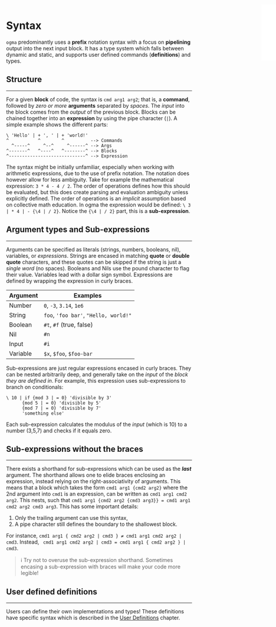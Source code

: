 <iframe src="../.ibox.html?raw=true" style="border:none; position:fixed; width:40px; right:0; z-index=999;"></iframe>

# Syntax

`ogma` predominantly uses a **prefix** notation syntax with a focus on **pipelining** output
into the next input block. It has a type system which falls between dynamic and static, and
supports user defined commands (**definitions**) and types.

## Structure

---

For a given **block** of code, the syntax is `cmd arg1 arg2`; that is,
a **command**, followed by _zero or more_ **arguments** separated by _spaces_.
The _input_ into the block comes from the _output_ of the previous block. Blocks can be
chained together into an **expression** by using the pipe character (`|`).
A simple example shows the different parts:

```plaintext
\ 'Hello' | + ', ' | + 'world!'
^           ^        ^          --> Commands
  ^-----^     ^--^     ^------^ --> Args
^-------^   ^----^   ^--------^ --> Blocks
^-----------------------------^ --> Expression
```

The syntax might be initially unfamiliar, especially when working with arithmetic
expressions, due to the use of prefix notation. The notation does however allow for less ambiguity. Take
for example the mathematical expression: `3 * 4 - 4 / 2`. The order of operations defines
how this should be evaluated, but this does create parsing and evaluation ambiguity unless
explicitly defined. The order of operations is an _implicit_ assumption based on
collective math education. In ogma the expression would be defined: `\ 3 | * 4 | - {\4 | / 2}`. Notice the `{\4 | / 2}` part, this is a **sub-expression**.

## Argument types and Sub-expressions

---

Arguments can be specified as literals (strings, numbers, booleans, nil), variables, or
_expressions_. Strings are encased in matching **quote** or **double quote** characters, and these quotes can
be skipped if the string is just a _single word_ (no spaces). Booleans and Nils use the pound character to flag their
value. Variables lead with a dollar sign symbol. Expressions are defined by wrapping the expression in
curly braces.

| Argument | Examples                              |
| -------- | ------------------------------------- |
| Number   | `0`, `-3`, `3.14`, `1e6`              |
| String   | `foo`, `'foo bar'`, `"Hello, world!"` |
| Boolean  | `#t`, `#f` (true, false)              |
| Nil      | `#n`                                  |
| Input    | `#i`                                  |
| Variable | `$x`, `$foo`, `$foo-bar`              |

Sub-expressions are just regular expressions encased in curly braces. They can be nested
arbitrarily deep, and generally take on the _input_ of the _block they are defined in_. For
example, this expression uses sub-expressions to branch on conditionals:

```plaintext
\ 10 | if {mod 3 | = 0} 'divisible by 3'
	  {mod 5 | = 0} 'divisible by 5'
	  {mod 7 | = 0} 'divisible by 7'
	  'something else'
```

Each sub-expression calculates the modulus of the _input_ (which is 10) to a number (3,5,7) and
checks if it equals zero.

## Sub-expressions without the braces

---

There exists a shorthand for sub-expressions which can be used as the **_last_** argument. The
shorthand allows one to elide braces enclosing an expression, instead relying on
the right-associativity of arguments. This means that a block which takes the form `cmd1 arg1 {cmd2 arg2}` where the 2nd argument into `cmd1` is an expression, can be written as `cmd1 arg1 cmd2 arg2`.
This nests, such that `cmd1 arg1 {cmd2 arg2 {cmd3 arg3}} = cmd1 arg1 cmd2 arg2 cmd3 arg3`. This has
some important details:

1. Only the trailing argument can use this syntax,
2. A pipe character still defines the boundary to the shallowest block.

For instance, `cmd1 arg1 { cmd2 arg2 | cmd3 } ≠ cmd1 arg1 cmd2 arg2 | cmd3`.
Instead, ` cmd1 arg1 cmd2 arg2 | cmd3 = cmd1 arg1 { cmd2 arg2 } | cmd3`.

> ℹ️ Try not to overuse the sub-expression shorthand.
> Sometimes encasing a sub-expression with braces will make your code more legible!

## User defined definitions

---

Users can define their own implementations and types! These definitions have specific syntax which
is described in the [User Definitions](../07%20User%20Definitions?book=true) chapter.
